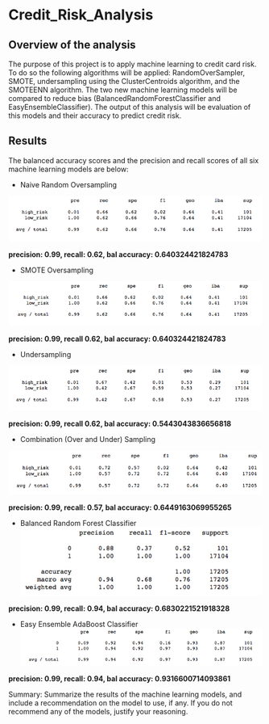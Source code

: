 # Credit_Risk_Analysis

## Overview of the analysis

The purpose of this project is to apply machine learning to credit card risk. To do so the following algorithms will be applied: RandomOverSampler, SMOTE, undersampling using the ClusterCentroids algorithm, and the SMOTEENN algorithm. The two new machine learning models will be compared to reduce bias (BalancedRandomForestClassifier and EasyEnsembleClassifier). The output of this analysis will be evaluation of this models and their accuracy to predict credit risk.

## Results
The balanced accuracy scores and the precision and recall scores of all six machine learning models are below:

- Naive Random Oversampling 

![alt_text](https://github.com/NassimNatA/Credit_Risk_Analysis/blob/main/Screen%20Shot%202021-01-10%20at%201.33.30%20AM.png)

**precision: 0.99, recall: 0.62, bal accuracy: 0.640324421824783**

- SMOTE Oversampling

![alt_text](https://github.com/NassimNatA/Credit_Risk_Analysis/blob/main/Screen%20Shot%202021-01-10%20at%201.33.39%20AM.png)

**precision: 0.99, recall 0.62, bal accuracy: 0.640324421824783**

- Undersampling

![alt_text](https://github.com/NassimNatA/Credit_Risk_Analysis/blob/main/Screen%20Shot%202021-01-10%20at%201.33.45%20AM.png)

**precision: 0.99, recall 0.62, bal accuracy: 0.5443043836656818**

- Combination (Over and Under) Sampling

![alt_text](https://github.com/NassimNatA/Credit_Risk_Analysis/blob/main/Screen%20Shot%202021-01-10%20at%201.33.49%20AM.png)

**precision: 0.99, recall: 0.57, bal accuracy: 0.6449163069955265**

- Balanced Random Forest Classifier
![alt_text](https://github.com/NassimNatA/Credit_Risk_Analysis/blob/main/Screen%20Shot%202021-01-10%20at%201.44.52%20AM.png)

**precision: 0.99, recall: 0.94, bal accuracy: 0.6830221521918328**

- Easy Ensemble AdaBoost Classifier
![alt_text](https://github.com/NassimNatA/Credit_Risk_Analysis/blob/main/Screen%20Shot%202021-01-10%20at%201.44.58%20AM.png)

**precision: 0.99, recall: 0.94, bal accuracy: 0.9316600714093861** 



Summary: Summarize the results of the machine learning models, and include a recommendation on the model to use, if any. If you do not recommend any of the models, justify your reasoning.
